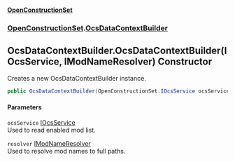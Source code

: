 #### [OpenConstructionSet](index 'index')
### [OpenConstructionSet](index#OpenConstructionSet 'OpenConstructionSet').[OcsDataContextBuilder](U44ADOjq83qr6ihsRA01VQ 'OpenConstructionSet.OcsDataContextBuilder')
## OcsDataContextBuilder.OcsDataContextBuilder(IOcsService, IModNameResolver) Constructor
Creates a new OcsDataContextBuilder instance.  
```csharp
public OcsDataContextBuilder(OpenConstructionSet.IOcsService ocsService, OpenConstructionSet.IO.Discovery.IModNameResolver resolver);
```
#### Parameters
<a name='OpenConstructionSet_OcsDataContextBuilder_OcsDataContextBuilder(OpenConstructionSet_IOcsService_OpenConstructionSet_IO_Discovery_IModNameResolver)_ocsService'></a>
`ocsService` [IOcsService](pMeR1KBG0zWkoR01rh3e5A 'OpenConstructionSet.IOcsService')  
Used to read enabled mod list.
  
<a name='OpenConstructionSet_OcsDataContextBuilder_OcsDataContextBuilder(OpenConstructionSet_IOcsService_OpenConstructionSet_IO_Discovery_IModNameResolver)_resolver'></a>
`resolver` [IModNameResolver](ocgulCoOZ5rxutpWQSp2oA 'OpenConstructionSet.IO.Discovery.IModNameResolver')  
Used to resolve mod names to full paths.
  
